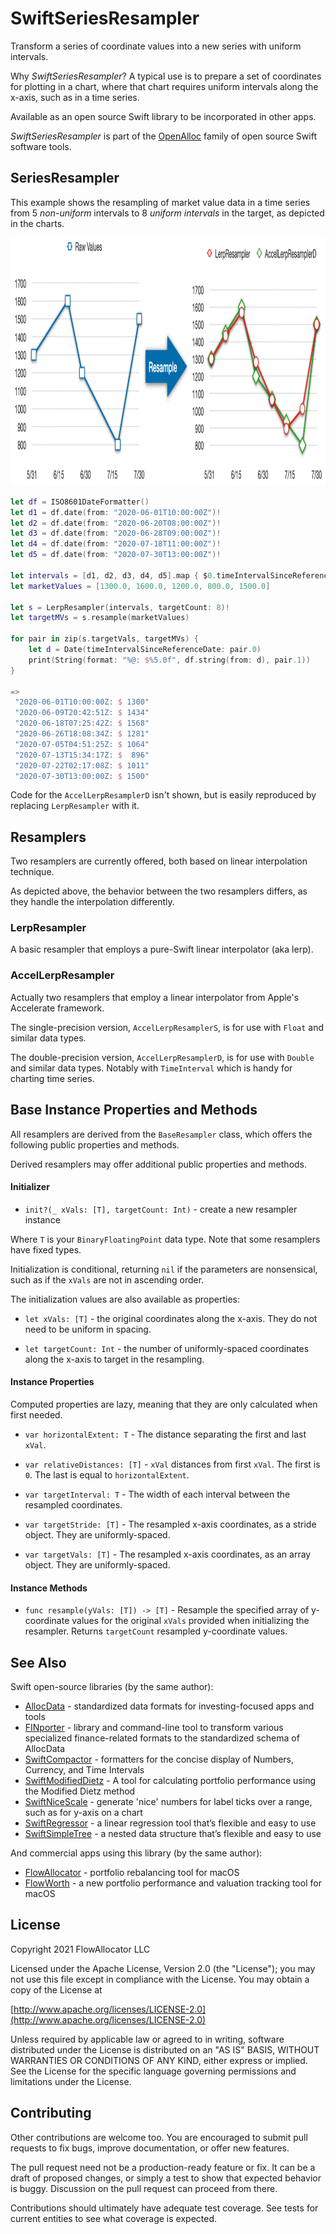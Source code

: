 # SwiftSeriesResampler

Transform a series of coordinate values into a new series with uniform intervals.

Why _SwiftSeriesResampler_? A typical use is to prepare a set of coordinates for plotting in a chart, where that chart requires uniform intervals along the x-axis, such as in a time series.

Available as an open source Swift library to be incorporated in other apps.

_SwiftSeriesResampler_ is part of the [OpenAlloc](https://github.com/openalloc) family of open source Swift software tools.

## SeriesResampler

This example shows the resampling of market value data in a time series from 5 *non-uniform* intervals to 8 *uniform intervals* in the target, as depicted in the charts.

<img src="https://github.com/openalloc/SwiftSeriesResampler/blob/main/Images/example.png" width="1149" height="397"/>

```swift
let df = ISO8601DateFormatter()
let d1 = df.date(from: "2020-06-01T10:00:00Z")!
let d2 = df.date(from: "2020-06-20T08:00:00Z")!
let d3 = df.date(from: "2020-06-28T09:00:00Z")!
let d4 = df.date(from: "2020-07-18T11:00:00Z")!
let d5 = df.date(from: "2020-07-30T13:00:00Z")!

let intervals = [d1, d2, d3, d4, d5].map { $0.timeIntervalSinceReferenceDate }
let marketValues = [1300.0, 1600.0, 1200.0, 800.0, 1500.0]

let s = LerpResampler(intervals, targetCount: 8)!
let targetMVs = s.resample(marketValues)

for pair in zip(s.targetVals, targetMVs) {
    let d = Date(timeIntervalSinceReferenceDate: pair.0)
    print(String(format: "%@: $%5.0f", df.string(from: d), pair.1))
}

=>
 "2020-06-01T10:00:00Z: $ 1300"
 "2020-06-09T20:42:51Z: $ 1434"
 "2020-06-18T07:25:42Z: $ 1568"
 "2020-06-26T18:08:34Z: $ 1281"
 "2020-07-05T04:51:25Z: $ 1064"
 "2020-07-13T15:34:17Z: $  896"
 "2020-07-22T02:17:08Z: $ 1011"
 "2020-07-30T13:00:00Z: $ 1500"
```

Code for the `AccelLerpResamplerD` isn't shown, but is easily reproduced by replacing `LerpResampler` with it.

## Resamplers

Two resamplers are currently offered, both based on linear interpolation technique.

As depicted above, the behavior between the two resamplers differs, as they handle the interpolation differently.

### LerpResampler

A basic resampler that employs a pure-Swift linear interpolator (aka lerp).

### AccelLerpResampler

Actually two resamplers that employ a linear interpolator from Apple's Accelerate framework.

The single-precision version, `AccelLerpResamplerS`, is for use with `Float` and similar data types.

The double-precision version, `AccelLerpResamplerD`, is for use with `Double` and similar data types. Notably with `TimeInterval` which is handy for charting time series.

## Base Instance Properties and Methods

All resamplers are derived from the `BaseResampler` class, which offers the following public properties and methods. 

Derived resamplers may offer additional public properties and methods.

#### Initializer

- `init?(_ xVals: [T], targetCount: Int)` - create a new resampler instance

Where `T` is your `BinaryFloatingPoint` data type. Note that some resamplers have fixed types.

Initialization is conditional, returning `nil` if the parameters are nonsensical, such as if the `xVals` are not in ascending order.

The initialization values are also available as properties:

- `let xVals: [T]` - the original coordinates along the x-axis. They do not need to be uniform in spacing.

- `let targetCount: Int` - the number of uniformly-spaced coordinates along the x-axis to target in the resampling.

#### Instance Properties

Computed properties are lazy, meaning that they are only calculated when first needed.

- `var horizontalExtent: T` - The distance separating the first and last `xVal`.

- `var relativeDistances: [T]` - `xVal` distances from first `xVal`. The first is `0`. The last is equal to `horizontalExtent`.

- `var targetInterval: T` - The width of each interval between the resampled coordinates.

- `var targetStride: [T]` - The resampled x-axis coordinates, as a stride object. They are uniformly-spaced.

- `var targetVals: [T]` - The resampled x-axis coordinates, as an array object. They are uniformly-spaced.

#### Instance Methods

- `func resample(yVals: [T]) -> [T]` - Resample the specified array of y-coordinate values for the original `xVals` provided when initializing the resampler. Returns `targetCount` resampled y-coordinate values.

## See Also

Swift open-source libraries (by the same author):

* [AllocData](https://github.com/openalloc/AllocData) - standardized data formats for investing-focused apps and tools
* [FINporter](https://github.com/openalloc/FINporter) - library and command-line tool to transform various specialized finance-related formats to the standardized schema of AllocData
* [SwiftCompactor](https://github.com/openalloc/SwiftCompactor) - formatters for the concise display of Numbers, Currency, and Time Intervals
* [SwiftModifiedDietz](https://github.com/openalloc/SwiftModifiedDietz) - A tool for calculating portfolio performance using the Modified Dietz method
* [SwiftNiceScale](https://github.com/openalloc/SwiftNiceScale) - generate 'nice' numbers for label ticks over a range, such as for y-axis on a chart
* [SwiftRegressor](https://github.com/openalloc/SwiftRegressor) - a linear regression tool that’s flexible and easy to use
* [SwiftSimpleTree](https://github.com/openalloc/SwiftSimpleTree) - a nested data structure that’s flexible and easy to use

And commercial apps using this library (by the same author):

* [FlowAllocator](https://flowallocator.app/FlowAllocator/index.html) - portfolio rebalancing tool for macOS
* [FlowWorth](https://flowallocator.app/FlowWorth/index.html) - a new portfolio performance and valuation tracking tool for macOS

## License

Copyright 2021 FlowAllocator LLC

Licensed under the Apache License, Version 2.0 (the "License"); you may not use this file except in compliance with the License. You may obtain a copy of the License at

[http://www.apache.org/licenses/LICENSE-2.0](http://www.apache.org/licenses/LICENSE-2.0)

Unless required by applicable law or agreed to in writing, software distributed under the License is distributed on an "AS IS" BASIS, WITHOUT WARRANTIES OR CONDITIONS OF ANY KIND, either express or implied. See the License for the specific language governing permissions and limitations under the License.

## Contributing

Other contributions are welcome too. You are encouraged to submit pull requests to fix bugs, improve documentation, or offer new features.

The pull request need not be a production-ready feature or fix. It can be a draft of proposed changes, or simply a test to show that expected behavior is buggy. Discussion on the pull request can proceed from there.

Contributions should ultimately have adequate test coverage. See tests for current entities to see what coverage is expected.

